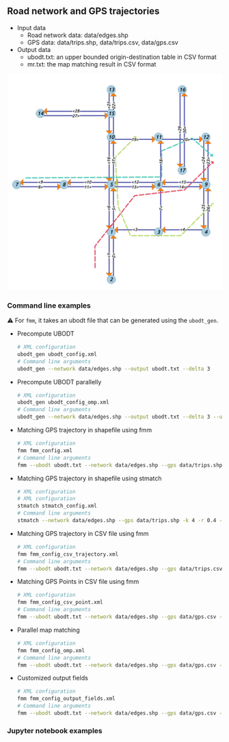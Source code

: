 ## Road network and GPS trajectories

- Input data
    + Road network data: data/edges.shp
    + GPS data: data/trips.shp, data/trips.csv, data/gps.csv
- Output data
    + ubodt.txt: an upper bounded origin-destination table in CSV format
    + mr.txt: the map matching result in CSV format

![input](input.png)

### Command line examples

:warning: For `fmm`, it takes an ubodt file that can be generated using the `ubodt_gen`.

- Precompute UBODT

  ```bash
  # XML configuration
  ubodt_gen ubodt_config.xml
  # Command line arguments
  ubodt_gen --network data/edges.shp --output ubodt.txt --delta 3
  ```

- Precompute UBODT parallelly

  ```bash
  # XML configuration
  ubodt_gen ubodt_config_omp.xml
  # Command line arguments
  ubodt_gen --network data/edges.shp --output ubodt.txt --delta 3 --use_omp
  ```

- Matching GPS trajectory in shapefile using fmm

  ```bash
  # XML configuration
  fmm fmm_config.xml
  # Command line arguments
  fmm --ubodt ubodt.txt --network data/edges.shp --gps data/trips.shp -k 4 -r 0.4 -e 0.5 --output mr.txt
  ```

- Matching GPS trajectory in shapefile using stmatch

  ```bash
  # XML configuration
  # XML configuration
  stmatch stmatch_config.xml
  # Command line arguments
  stmatch --network data/edges.shp --gps data/trips.shp -k 4 -r 0.4 -e 0.5 --output mr.txt
  ```

- Matching GPS trajectory in CSV file using fmm

  ```bash
  # XML configuration
  fmm fmm_config_csv_trajectory.xml
  # Command line arguments
  fmm --ubodt ubodt.txt --network data/edges.shp --gps data/trips.csv -k 4 -r 0.4 -e 0.5 --output mr.txt
  ```

- Matching GPS Points in CSV file using fmm  

  ```bash
  # XML configuration
  fmm fmm_config_csv_point.xml
  # Command line arguments
  fmm --ubodt ubodt.txt --network data/edges.shp --gps data/gps.csv --gps_point -k 4 -r 0.4 -e 0.5 --output mr.txt
  ```

- Parallel map matching

  ```bash
  # XML configuration
  fmm fmm_config_omp.xml
  # Command line arguments
  fmm --ubodt ubodt.txt --network data/edges.shp --gps data/gps.csv --gps_point -k 4 -r 0.4 -e 0.5 --output mr.txt --use_omp
  ```

- Customized output fields
  ```bash
  # XML configuration
  fmm fmm_config_output_fields.xml
  # Command line arguments
  fmm --ubodt ubodt.txt --network data/edges.shp --gps data/gps.csv --gps_point -k 4 -r 0.4 -e 0.5 --output mr.txt --output_fields opath,cpath,mgeom,tpath,spdist
  ```

### Jupyter notebook examples
